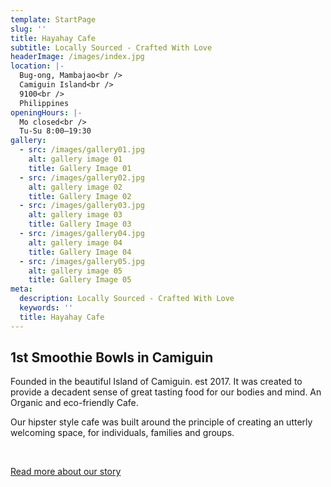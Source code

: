 ```yaml
---
template: StartPage
slug: ''
title: Hayahay Cafe
subtitle: Locally Sourced - Crafted With Love
headerImage: /images/index.jpg
location: |-
  Bug-ong, Mambajao<br />
  Camiguin Island<br />
  9100<br />
  Philippines
openingHours: |-
  Mo closed<br />
  Tu-Su 8:00–19:30
gallery:
  - src: /images/gallery01.jpg
    alt: gallery image 01
    title: Gallery Image 01
  - src: /images/gallery02.jpg
    alt: gallery image 02
    title: Gallery Image 02
  - src: /images/gallery03.jpg
    alt: gallery image 03
    title: Gallery Image 03
  - src: /images/gallery04.jpg
    alt: gallery image 04
    title: Gallery Image 04
  - src: /images/gallery05.jpg
    alt: gallery image 05
    title: Gallery Image 05
meta:
  description: Locally Sourced - Crafted With Love
  keywords: ''
  title: Hayahay Cafe
---
```

## 1st Smoothie Bowls in Camiguin

Founded in the beautiful Island of Camiguin. est 2017. It was created to provide a decadent sense of great tasting food for our bodies and mind. An Organic and eco-friendly Cafe.

Our hipster style cafe was built around the principle of creating an utterly welcoming space, for individuals, families and groups.

<p>&nbsp;</p>
<a class="btn btn-primary" href="/story">Read more about our story</a>
